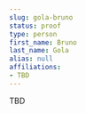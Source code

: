 ```yaml
---
slug: gola-bruno
status: proof
type: person
first_name: Bruno
last_name: Gola
alias: null
affiliations:
- TBD
---
```


TBD

